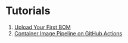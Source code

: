 # Tutorials

1. [Upload Your First BOM](./first-bom)
2. [Container Image Pipeline on GitHub Actions](./github-actions-docker)